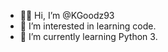- 👋🏾 Hi, I’m @KGoodz93
- 👀 I’m interested in learning code.
- 🌱 I’m currently learning Python 3.

<!---
KGoodz93/KGoodz93 is a ✨ special ✨ repository because its `README.md` (this file) appears on your GitHub profile.
You can click the Preview link to take a look at your changes.
--->

